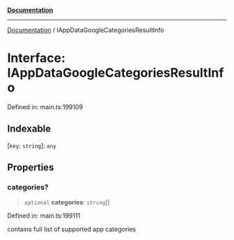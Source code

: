 [**Documentation**](../README.md)

***

[Documentation](../README.md) / IAppDataGoogleCategoriesResultInfo

# Interface: IAppDataGoogleCategoriesResultInfo

Defined in: main.ts:199109

## Indexable

\[`key`: `string`\]: `any`

## Properties

### categories?

> `optional` **categories**: `string`[]

Defined in: main.ts:199111

contains full list of supported app categories
